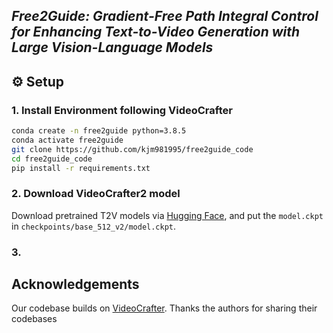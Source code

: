 

## ___***Free2Guide: Gradient-Free Path Integral Control for Enhancing Text-to-Video Generation with Large Vision-Language Models***___



## ⚙️ Setup

### 1. Install Environment following VideoCrafter
```bash
conda create -n free2guide python=3.8.5
conda activate free2guide
git clone https://github.com/kjm981995/free2guide_code
cd free2guide_code
pip install -r requirements.txt
```

### 2. Download VideoCrafter2 model 

Download pretrained T2V models via [Hugging Face](https://huggingface.co/VideoCrafter/VideoCrafter2/blob/main/model.ckpt), and put the `model.ckpt` in `checkpoints/base_512_v2/model.ckpt`.

### 3. 


## Acknowledgements
Our codebase builds on [VideoCrafter](https://github.com/AILab-CVC/VideoCrafter). 
Thanks the authors for sharing their codebases 

